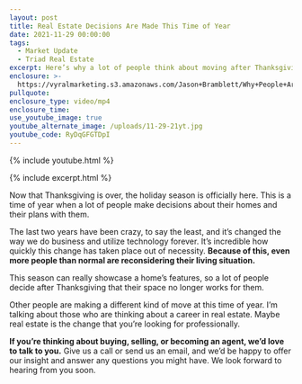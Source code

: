 ```yaml
---
layout: post
title: Real Estate Decisions Are Made This Time of Year
date: 2021-11-29 00:00:00
tags:
  - Market Update
  - Triad Real Estate
excerpt: Here’s why a lot of people think about moving after Thanksgiving.
enclosure: >-
  https://vyralmarketing.s3.amazonaws.com/Jason+Bramblett/Why+People+Are+Making+A+Move+-+Jason+Bramblett+Real+Estate.mp4
pullquote:
enclosure_type: video/mp4
enclosure_time:
use_youtube_image: true
youtube_alternate_image: /uploads/11-29-21yt.jpg
youtube_code: RyDqGFGTDpI
---
```

{% include youtube.html %}

{% include excerpt.html %}

Now that Thanksgiving is over, the holiday season is officially here. This is a time of year when a lot of people make decisions about their homes and their plans with them.&nbsp;

The last two years have been crazy, to say the least, and it’s changed the way we do business and utilize technology forever. It’s incredible how quickly this change has taken place out of necessity. **Because of this, even more people than normal are reconsidering their living situation.**

This season can really showcase a home’s features, so a lot of people decide after Thanksgiving that their space no longer works for them.

Other people are making a different kind of move at this time of year. I’m talking about those who are thinking about a career in real estate. Maybe real estate is the change that you’re looking for professionally.&nbsp;

**If you’re thinking about buying, selling, or becoming an agent, we’d love to talk to you.** Give us a call or send us an email, and we’d be happy to offer our insight and answer any questions you might have. We look forward to hearing from you soon.

&nbsp;
